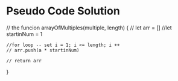 # Pseudo Code Solution
// the funcion arrayOfMultiples(multiple, length) {
    // let arr = []
    //let startinNum = 1 

    //for loop -- set i = 1; i <= length; i ++ 
    // arr.push(a * startinNum)

    // return arr
    
}